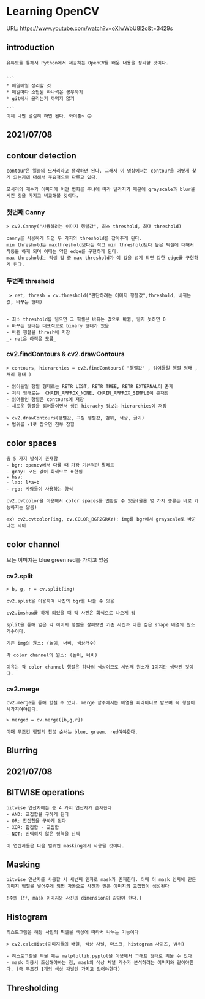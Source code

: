 # Learning OpenCV

URL: https://www.youtube.com/watch?v=oXlwWbU8l2o&t=3429s

## introduction

    유튜브를 통해서 Python에서 제공하는 OpenCV를 배운 내용을 정리할 것이다.


    ```
    * 매일매일 정리할 것
    * 매일마다 소단원 하나씩은 공부하기
    * git에서 올리는거 까먹지 않기

    ```
    이제 나만 열심히 하면 된다. 화이릥~ 🙃

## 2021/07/08

## **contour detection**

    contour은 일종의 모서리라고 생각하면 된다. 그래서 이 영상에서는 contour을 어떻게 찾게 되는지에 대해서 주요적으로 다루고 있다.

    모서리의 개수가 이미지에 어떤 변화를 주냐에 따라 달라지기 때문에 grayscale과 blur을 시킨 것을 가지고 비교해볼 것이다.

### **첫번째 Canny**

    > cv2.Canny("사용하려는 이미지 행렬값", 최소 threshold, 최대 threshold)

    canny를 사용하게 되면 두 가지의 threshold를 잡아주게 된다. 
    min threshold는 maxthreshold보다는 작고 min threshold보다 높은 픽셀에 대해서 작동을 하게 되며 이때는 약한 edge를 구현하게 된다. 
    max threshold는 픽셀 값 중 max threshold가 이 값을 넘게 되면 강한 edge를 구현하게 된다.

### **두번째 threshold**

     > ret, thresh = cv.threshold("판단하려는 이미지 행렬값",threshold, 바뀌는 값, 바꾸는 형태)


    - 최소 threshold를 넘으면 그 픽셀은 바뀌는 값으로 바뀜, 넘지 못하면 0
    - 바꾸는 형태는 대표적으로 binary 형태가 있음
    - 바뀐 행렬을 thresh에 저장
    _- ret은 아직은 모름_


### **cv2.findContours & cv2.drawContours**

    > contours, hierarchies = cv2.findContours( "행렬값" , 읽어들일 행렬 형태 , 처리 형태 )

    - 읽어들일 행렬 형태로는 RETR_LIST, RETR_TREE, RETR_EXTERNAL이 존재
    - 처리 형태로는  CHAIN_APPROX_NONE, CHAIN_APPROX_SIMPLE이 존재함
    - 읽어들인 행렬은 contours에 저장
    - 새로운 행렬을 읽어들이면서 생긴 hierachy 정보는 hierarchies에 저장

    > cv2.drawContours(행렬값, 그릴 행렬값, 범위, 색상, 굵기)
    - 범위를 -1로 잡으면 전부 잡힘




## **color spaces**

    총 5 가지 방식이 존재함
    - bgr: opencv에서 다룰 때 가장 기본적인 팔레트
    - gray: 모든 값이 회색으로 표현됨
    - hsv: 
    - lab: l*a+b
    - rgb: 사람들이 사용하는 양식

    cv2.cvtcolor을 이용해서 color spaces를 변환할 수 있음(물론 몇 가지 종류는 바로 가능하지는 않음)

    ex) cv2.cvtcolor(img, cv.COLOR_BGR2GRAY): img를 bgr에서 grayscale로 바꾼다는 의미

## **color channel**

모든 이미지는 blue green red를 가지고 있음

### **cv2.split**

    > b, g, r = cv.split(img)

    cv2.split을 이용하여 사진의 bgr를 나눌 수 있음

    cv2.imshow를 하게 되었을 때 각 사진은 회색으로 나오게 됨

    split을 통해 얻은 각 이미지 행렬을 살펴보면 기존 사진과 다른 점은 shape 배열의 원소 개수이다.

    기존 img의 원소: (높이, 너비, 색상개수)

    각 color channel의 원소: (높이, 너비)

    이유는 각 color channel 행렬은 하나의 색상이므로 세번째 원소가 1이지만 생략된 것이다.

### **cv2.merge**

    cv2.merge를 통해 합칠 수 있다. merge 함수에서는 배열을 파라미터로 받으며 꼭 행렬이 세가지여야한다.

    > merged = cv.merge([b,g,r])

    이때 무조건 행렬의 합성 순서는 blue, green, red여야한다.



## **Blurring**



## 2021/07/08

## **BITWISE operations**

    bitwise 연산자에는 총 4 가지 연산자가 존재한다
    - AND: 교집합을 구하게 된다
    - OR: 합집합을 구하게 된다
    - XOR: 합집합 - 교집합
    - NOT: 선택되지 않은 영역을 선택

    이 연산자들은 다음 범위인 masking에서 사용될 것이다.

## **Masking**

    bitwise 연산자를 사용할 시 세번째 인자로 mask가 존재한다. 이때 이 mask 인자에 만든 이미지 행렬을 넣어주게 되면 자동으로 사진과 만든 이미지의 교집합이 생성된다

    !주의 (단, mask 이미지와 사진의 dimension이 같아야 한다.)


## **Histogram**

    히스토그램은 해당 사진의 픽셀을 색상에 따라서 나누는 기능이다

    > cv2.calcHist(이미지들의 배열, 색상 채널, 마스크, histogram 사이즈, 범위)

    - 히스토그램을 띄울 때는 matplotlib.pyplot을 이용해서 그래프 형태로 띄울 수 있다
    - mask 이용시 조심해야하는 점, mask의 색상 채널 개수가 분석하려는 이미지와 같아야한다. (즉 무조건 1개의 색상 채널만 가지고 있어야한다)



## **Thresholding**

